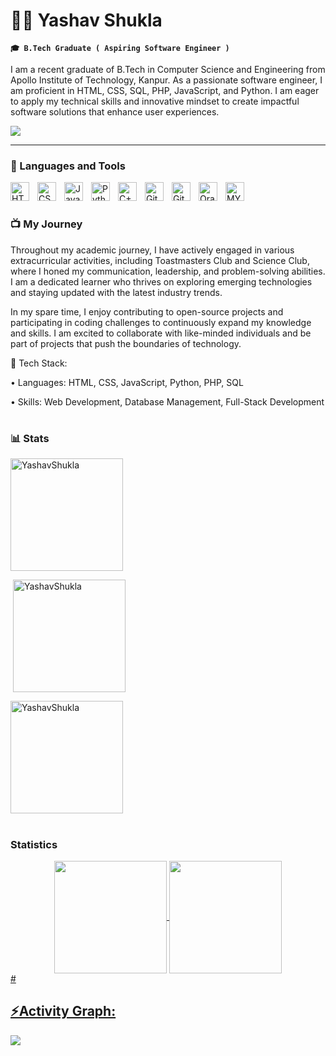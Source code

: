 # 🏄‍♂️ Yashav Shukla

**`🎓 B.Tech Graduate ( Aspiring Software Engineer )`**

I am a recent graduate of B.Tech in Computer Science and Engineering from Apollo Institute of Technology, Kanpur. As a passionate software engineer, I am proficient in HTML, CSS, SQL, PHP, JavaScript, and Python. I am eager to apply my technical skills and innovative mindset to create impactful software solutions that enhance user experiences.

  <a href="mailto:yashavshukla93@gmail.com">
    <img src="https://img.shields.io/badge/Gmail-333333?style=for-the-badge&logo=gmail&logoColor=red" />
  </a>
   </p>

---

### 🧰 Languages and Tools

<img align="left" alt="HTML" width="30px" style="padding-right:10px;" src="https://cdn.jsdelivr.net/gh/devicons/devicon/icons/html5/html5-plain.svg" />
<img align="left" alt="CSS" width="30px" style="padding-right:10px;" src="https://cdn.jsdelivr.net/gh/devicons/devicon/icons/css3/css3-plain.svg" />
<img align="left" alt="JavaScript" width="30px" style="padding-right:10px;" src="https://cdn.jsdelivr.net/gh/devicons/devicon/icons/javascript/javascript-plain.svg" />
<img align="left" alt="Python" width="30px" style="padding-right:10px;" src="https://cdn.jsdelivr.net/gh/devicons/devicon/icons/python/python-plain.svg" />
<img align="left" alt="C++" width="30px" style="padding-right:10px;" src="https://cdn.jsdelivr.net/gh/devicons/devicon/icons/cplusplus/cplusplus-line.svg" />
<img align="left" alt="Git" width="30px" style="padding-right:10px;" src="https://cdn.jsdelivr.net/gh/devicons/devicon/icons/git/git-original.svg" />
<img align="left" alt="GitHub" width="30px" style="padding-right:10px;" src="https://cdn.jsdelivr.net/gh/devicons/devicon/icons/github/github-original.svg" />
<img align="left" alt="Oracle" width="30px" style="padding-right:10px;" src="https://cdn.jsdelivr.net/gh/devicons/devicon/icons/oracle/oracle-original.svg" />
<img align="left" alt="MYSQL" width="30px" style="padding-right:10px;" src="https://cdn.jsdelivr.net/gh/devicons/devicon/icons/mysql/mysql-original.svg" />

<br />

#

### 📺  My Journey

Throughout my academic journey, I have actively engaged in various extracurricular activities, including Toastmasters Club and Science Club, where I honed my communication, leadership, and problem-solving abilities. I am a dedicated learner who thrives on exploring emerging technologies and staying updated with the latest industry trends.

In my spare time, I enjoy contributing to open-source projects and participating in coding challenges to continuously expand my knowledge and skills. I am excited to collaborate with like-minded individuals and be part of projects that push the boundaries of technology.

🔹 Tech Stack:

• Languages: HTML, CSS, JavaScript, Python, PHP, SQL

• Skills: Web Development, Database Management, Full-Stack Development
#

### 📊 Stats


<img align="center" height="180em" src="https://github-readme-stats.vercel.app/api/top-langs/?username=YashavShukla&hide_progress=true&theme=transparent" alt=YashavShukla />

<p>&nbsp;<img align="center" height="180em" src="https://github-readme-stats.vercel.app/api?username=YashavShukla&show_icons=true&locale=en&theme=transparent" alt="YashavShukla" /></p>

<p><img align="center" height="180em" src="https://github-readme-streak-stats.herokuapp.com/?user=YashavShukla&theme=transparent" alt="YashavShukla" /></p>

#
### Statistics
<div align="center">
<a href="https://github.com/YashavShukla">
<img align="center" src="http://github-profile-summary-cards.vercel.app/api/cards/productive-time?username=YashavShukla&theme=transparent" height="180em" />
<img align="center" src="http://github-profile-summary-cards.vercel.app/api/cards/profile-details?username=YashavShukla&theme=transparent" height="180em" />
</div>
#
  
<h2>⚡Activity Graph:</h2>
<img align="center" src="https://github-readme-activity-graph.vercel.app/graph?username=YashavShukla&theme=github-dark"/>

